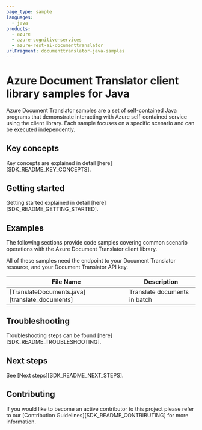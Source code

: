 ```yaml
---
page_type: sample
languages:
  - java
products:
  - azure
  - azure-cognitive-services
  - azure-rest-ai-documenttranslator
urlFragment: documenttranslator-java-samples
---
```


# Azure Document Translator client library samples for Java

Azure Document Translator samples are a set of self-contained Java programs that demonstrate interacting with Azure self-contained service using the client library. Each sample focuses on a specific scenario and can be executed independently.

## Key concepts

Key concepts are explained in detail [here][SDK_README_KEY_CONCEPTS].

## Getting started

Getting started explained in detail [here][SDK_README_GETTING_STARTED].

## Examples

The following sections provide code samples covering common scenario operations with the Azure Document Translator client library.

All of these samples need the endpoint to your Document Translator resource, and your Document Translator API key.

|**File Name**|**Description**|
|----------------|-------------|
|[TranslateDocuments.java][translate_documents]|Translate documents in batch|

## Troubleshooting

Troubleshooting steps can be found [here][SDK_README_TROUBLESHOOTING].

## Next steps

See [Next steps][SDK_README_NEXT_STEPS].

## Contributing

If you would like to become an active contributor to this project please refer to our [Contribution
Guidelines][SDK_README_CONTRIBUTING] for more information.

<!-- LINKS -->
<!-- [SDK_README_CONTRIBUTING]: https://github.com/Azure/azure-sdk-for-java/blob/master/sdk/translation/azure-rest-ai-documenttranslator/README.md#contributing -->
<!-- [SDK_README_GETTING_STARTED]: https://github.com/Azure/azure-sdk-for-java/blob/master/sdk/translation/azure-rest-ai-documenttranslator/README.md#getting-started -->
<!-- [SDK_README_TROUBLESHOOTING]: https://github.com/Azure/azure-sdk-for-java/blob/master/sdk/translation/azure-rest-ai-documenttranslator/README.md#troubleshooting -->
<!-- [SDK_README_KEY_CONCEPTS]: https://github.com/Azure/azure-sdk-for-java/blob/master/sdk/translation/azure-rest-ai-documenttranslator/README.md#key-concepts -->
<!-- [SDK_README_DEPENDENCY]: https://github.com/Azure/azure-sdk-for-java/blob/master/sdk/translation/azure-rest-ai-documenttranslator/README.md#include-the-package -->
<!-- [SDK_README_NEXT_STEPS]: https://github.com/Azure/azure-sdk-for-java/blob/master/sdk/translation/azure-rest-ai-documenttranslator/README.md#next-steps -->
<!-- [translate_documents]: https://github.com/Azure/azure-sdk-for-java/blob/master/sdk/translatioin/azure-rest-ai-documenttranslator/src/samples/java/com/azure/rest/ai/documenttranslator/TranslateDocuments.java -->
